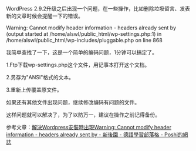 

WordPress 2.9.2升级之后出现一个问题，在一些操作，比如删除垃圾留言、发表新的文章时候会提醒一下的错误。

>

Warning: Cannot modify header information - headers already sent by (output
started at /home/alswl/public_html/wp-settings.php:1) in
/home/alswl/public_html/wp-includes/pluggable.php on line 868

我简单查找了一下，这是一个简单的编码问题，1分钟可以搞定了。

1.Ftp下载wp-settings.php这个文件，用记事本打开这个文档。

2.另存为"ANSI"格式的文本。

3.重新上传覆盖原文件。

如果还有其他文件出现问题，继续修改编码有问题的文件。

这样问题就可以解决了，为了以防万一，建议在操作之前记得备份。

参考文章：[解決Wordpress安裝時出現Warning: Cannot modify header information - headers already sent by - 新後園 - 德語學習部落格 - Poshi的網誌](http://poshi.org/post/401.html)


